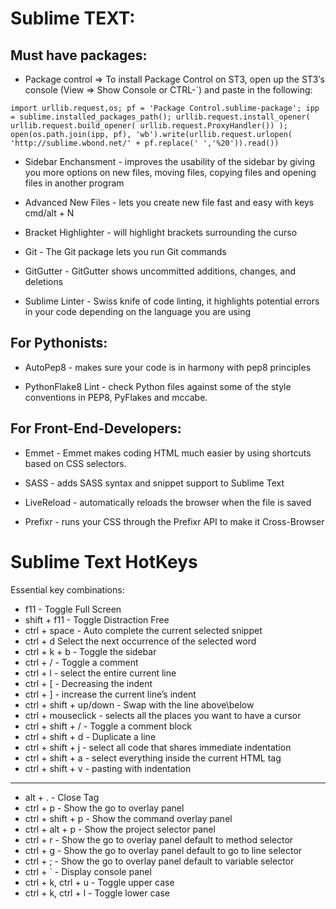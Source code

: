 # Sublime TEXT:

## Must have packages:

* Package control =>  To install Package Control on ST3, open up the ST3′s console (View => Show Console or CTRL-`) and paste in the following:

```
import urllib.request,os; pf = 'Package Control.sublime-package'; ipp = sublime.installed_packages_path(); urllib.request.install_opener( urllib.request.build_opener( urllib.request.ProxyHandler()) ); open(os.path.join(ipp, pf), 'wb').write(urllib.request.urlopen( 'http://sublime.wbond.net/' + pf.replace(' ','%20')).read())
```

* Sidebar Enchansment - improves the usability of the sidebar by giving you more options on new files, moving files, copying files and opening files in another program

* Advanced New Files - lets you create new file fast and easy with keys cmd/alt + N

* Bracket Highlighter - will highlight brackets surrounding the curso

* Git - The Git package lets you run Git commands

* GitGutter - GitGutter shows uncommitted additions, changes, and deletions

* Sublime Linter - Swiss knife of code linting, it highlights potential errors in your code depending on the language you are using

## For Pythonists:
* AutoPep8 - makes sure your code is in harmony with pep8 principles

* PythonFlake8 Lint - check Python files against some of the style conventions in PEP8, PyFlakes and mccabe.

## For Front-End-Developers:
* Emmet - Emmet makes coding HTML much easier by using shortcuts based on CSS selectors.

* SASS - adds SASS syntax and snippet support to Sublime Text

* LiveReload - automatically reloads the browser when the file is saved

* Prefixr - runs your CSS through the Prefixr API to make it Cross-Browser

# Sublime Text HotKeys

Essential key combinations:

* f11 - Toggle Full Screen
* shift + f11 - Toggle Distraction Free
* ctrl + space - Auto complete the current selected snippet
* ctrl + d Select the next occurrence of the selected word
* ctrl + k + b - Toggle the sidebar
* ctrl + / - Toggle a comment
* ctrl + l - select the entire current line
* ctrl + [ - Decreasing the indent
* ctrl + ] - increase the current line’s indent
* ctrl + shift + up/down - Swap with the line above\below
* ctrl + mouseclick - selects all the places you want to have a cursor
* ctrl + shift + / - Toggle a comment block
* ctrl + shift + d - Duplicate a line
* ctrl + shift + j - select all code that shares immediate indentation
* ctrl + shift + a - select everything inside the current HTML tag
* ctrl + shift + v - pasting with indentation
------------------------------------------------------------------------
* alt + . - Close Tag
* ctrl + p - Show the go to overlay panel
* ctrl + shift + p - Show the command overlay panel
* ctrl + alt + p - Show the project selector panel
* ctrl + r - Show the go to overlay panel default to method selector
* ctrl + g - Show the go to overlay panel default to go to line selector
* ctrl + ; - Show the go to overlay panel default to variable selector
* ctrl + ` - Display console panel
* ctrl + k, ctrl + u - Toggle upper case
* ctrl + k, ctrl + l - Toggle lower case
